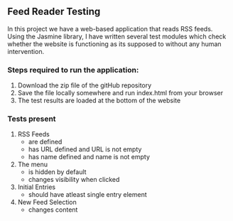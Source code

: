 ## Feed Reader Testing


In this project we have a web-based application that reads RSS feeds. Using the Jasmine library, I have written several test modules which check whether the website is functioning as its supposed to without any human intervention.

### Steps required to run the application:
 1. Download the zip file of the gitHub repository 
 2. Save the file locally somewhere and run index.html from your browser
 3. The test results are loaded at the bottom of the website

### Tests present

1. RSS Feeds
   - are defined
   - has URL defined and URL is not empty
   - has name defined and name is not empty
2. The menu
   - is hidden by default
   - changes visibility when clicked
3. Initial Entries
   - should have atleast single entry element
4. New Feed Selection
   -  changes content
